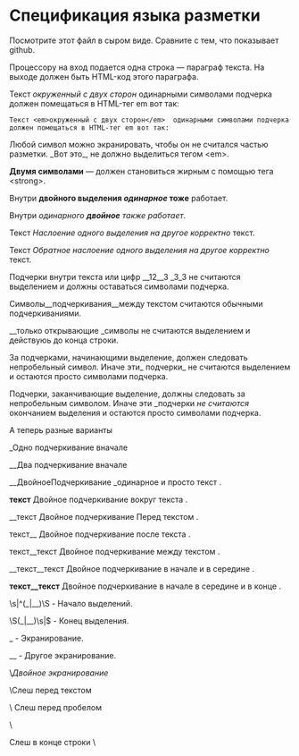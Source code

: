 # Спецификация языка разметки

Посмотрите этот файл в сыром виде. Сравните с тем, что показывает github.

Процессору на вход подается одна строка — параграф текста. 
На выходе должен быть HTML-код этого параграфа.

Текст _окруженный с двух сторон_  одинарными символами подчерка 
должен помещаться в HTML-тег em вот так:

`Текст <em>окруженный с двух сторон</em>  одинарными символами подчерка 
должен помещаться в HTML-тег em вот так:`

Любой символ можно экранировать, чтобы он не считался частью разметки. 
\_Вот это\_, не должно выделиться тегом \<em\>.

__Двумя символами__ — должен становиться жирным с помощью тега \<strong\>.

Внутри __двойного выделения _одинарное_ тоже__ работает.

Внутри _одинарного __двойное__ также работает_.

Текст _Наслоение __одного выделения на другое_ корректно__ текст.

Текст __Обратное наслоение _одного выделения на другое__ корректно_ текст.

Подчерки внутри текста или цифр __12__3  _3_3 не считаются выделением и должны оставаться символами подчерка.

Символы__подчеркивания__между текстом считаются обычными подчеркиваниями.

__только открывающие _символы не считаются выделением и действуюь до конца строки.

За подчерками, начинающими выделение, должен следовать непробельный символ. Иначе эти_ подчерки_ не считаются выделением 
и остаются просто символами подчерка.

Подчерки, заканчивающие выделение, должны следовать за непробельным символом. Иначе эти _подчерки _не считаются_ окончанием выделения 
и остаются просто символами подчерка.

А теперь разные варианты

_Одно подчеркивание вначале

__Два подчеркивание вначале

__ДвойноеПодчеркивание _одинарное и просто текст .

__текст__ Двойное подчеркивание вокруг текста .

__текст Двойное подчеркивание Перед текстом .

текст__ Двойное подчеркивание после текста .

текст__текст Двойное подчеркивание между текстом .

__текст__текст Двойное подчеркивание  в начале и в середине  .

__текст__текст__ Двойное подчеркивание  в начале в середине и в конце  .

\s|^(_|__)\S - Начало выделений.

\S(_|__)\s|$ - Конец выделения.

\_ - Экранирование.

\__ - Другое экранирование.

\\_Двойное экранирование_

\Слеш перед текстом

\ Слеш перед пробелом

\

Слеш в конце строки \
